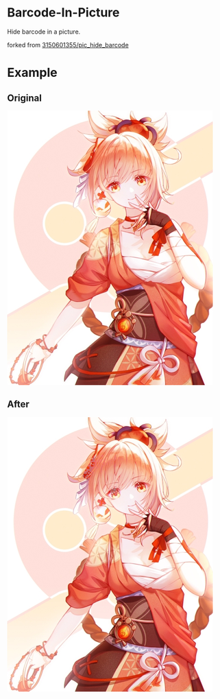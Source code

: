 # Barcode-In-Picture
Hide barcode in a picture.

forked from [3150601355/pic_hide_barcode](https://github.com/3150601355/pic_hide_barcode)

# Example
## Original
![image](./Example/普通图片.jpg)
## After
![image](./Example/合成图片.png)